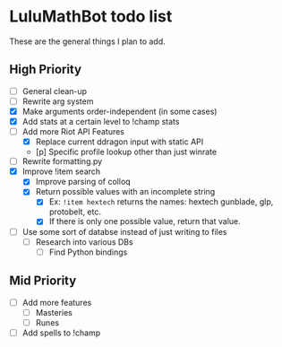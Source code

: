 # LuluMathBot todo list
These are the general things I plan to add.

## High Priority
- [ ] General clean-up
- [ ] Rewrite arg system
- [x] Make arguments order-independent (in some cases)
- [x] Add stats at a certain level to !champ stats
- [ ] Add more Riot API Features
	- [x] Replace current ddragon input with static API
	- [p] Specific profile lookup other than just winrate
- [ ] Rewrite formatting.py
- [x] Improve !item search
	- [x] Improve parsing of colloq
	- [x] Return possible values with an incomplete string
		- [x] Ex: `!item hextech` returns the names: hextech gunblade, glp, protobelt, etc.
		- [x] If there is only one possible value, return that value.
- [ ] Use some sort of databse instead of just writing to files
  - [ ] Research into various DBs
	- [ ] Find Python bindings

## Mid Priority
- [ ] Add more features
	- [ ] Masteries
	- [ ] Runes
- [ ] Add spells to !champ
